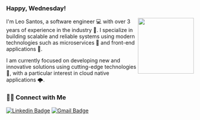 ### Happy, Wednesday!

<img align='right' src='https://github.com/Rishit-dagli/Rishit-dagli/blob/master/images/octocat-anime.gif' width='150"'>

I'm Leo Santos, a software engineer 💻 with over 3 years of experience in the industry 🌟. I specialize in building scalable and reliable systems using modern technologies such as microservices 🚀 and front-end applications 🎨.

I am currently focused on developing new and innovative solutions using cutting-edge technologies 🦄, with a particular interest in cloud native applications 🌩.
 
<footer>

### 🤝🏻 Connect with Me

  [![Linkedin Badge](https://img.shields.io/badge/-leosantos-blue?style=flat-square&logo=Linkedin&logoColor=white&link=https://www.linkedin.com/in/leonardosant02)](https://www.linkedin.com/in/leonardosant02) 
  [![Gmail Badge](https://img.shields.io/badge/leonardosantosx0077@gmail.com-c14438?style=flat-square&logo=Gmail&logoColor=white&link=mailto:leonardosantosx0077@gmail.com)](mailto:leonardosantosx0077@gmail.com) 

</footer>
